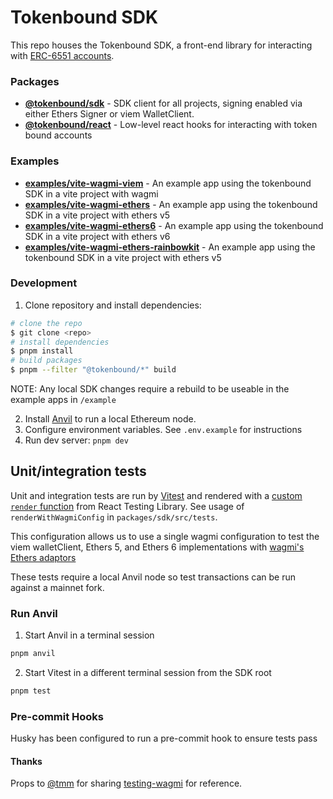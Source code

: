 # Tokenbound SDK

This repo houses the Tokenbound SDK, a front-end library for interacting with [ERC-6551 accounts](https://eips.ethereum.org/EIPS/eip-6551).

### Packages

- **[@tokenbound/sdk](https://github.com/tokenbound/sdk/tree/main/packages/sdk)** - SDK client for all projects, signing enabled via either Ethers Signer or viem WalletClient.
- **[@tokenbound/react](https://github.com/tokenbound/sdk/tree/main/packages/react)** - Low-level react hooks for interacting with token bound accounts

### Examples

- **[examples/vite-wagmi-viem](https://github.com/tokenbound/sdk/tree/main/examples/vite-wagmi-viem)** - An example app using the tokenbound SDK in a vite project with wagmi
- **[examples/vite-wagmi-ethers](https://github.com/tokenbound/sdk/tree/main/examples/vite-wagmi-ethers)** - An example app using the tokenbound SDK in a vite project with ethers v5
- **[examples/vite-wagmi-ethers6](https://github.com/tokenbound/sdk/tree/main/examples/vite-wagmi-ethers6)** - An example app using the tokenbound SDK in a vite project with ethers v6
- **[examples/vite-wagmi-ethers-rainbowkit](https://github.com/tokenbound/sdk/tree/main/examples/vite-wagmi-rainbowkit)** - An example app using the tokenbound SDK in a vite project with ethers v5

### Development

1. Clone repository and install dependencies:

```bash
# clone the repo
$ git clone <repo>
# install dependencies
$ pnpm install
# build packages
$ pnpm --filter "@tokenbound/*" build
```

NOTE: Any local SDK changes require a rebuild to be useable in the example apps in ```/example```

2. Install [Anvil](https://github.com/foundry-rs/foundry/tree/master/anvil) to run a local Ethereum node.
3. Configure environment variables. See `.env.example` for instructions
4. Run dev server: ```pnpm dev```

## Unit/integration tests

Unit and integration tests are run by [Vitest](https://vitest.dev) and rendered with a [custom `render` function](https://testing-library.com/docs/react-testing-library/setup/#custom-render) from React Testing Library. See usage of ```renderWithWagmiConfig``` in ```packages/sdk/src/tests```.

This configuration allows us to use a single wagmi configuration to test the viem walletClient, Ethers 5, and Ethers 6 implementations with [wagmi's Ethers adaptors](https://wagmi.sh/react/ethers-adapters)

These tests require a local Anvil node so test transactions can be run against a mainnet fork.

### Run Anvil

1. Start Anvil in a terminal session

```bash
pnpm anvil
```

2. Start Vitest in a different terminal session from the SDK root

```bash
pnpm test
```

### Pre-commit Hooks

Husky has been configured to run a pre-commit hook to ensure tests pass

#### Thanks

Props to [@tmm](https://github.com/tmm) for sharing [testing-wagmi](https://github.com/tmm/testing-wagmi) for reference.